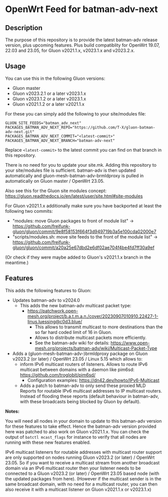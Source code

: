 # OpenWrt Feed for batman-adv-next

## Description

The purpose of this repository is to provide the latest batman-adv
release version, plus upcoming features. Plus build compatiblity for
OpenWrt 19.07, 22.03 and 23.05, for Gluon v2021.1.x, v2023.1.x
and v2023.2.x.

## Usage

You can use this in the following Gluon versions:

* Gluon master
* Gluon v2023.2.1 or a later v2023.1.x
* Gluon v2023.1.2 or a later v2023.1.x
* Gluon v2021.1.2 or a later v2021.1.x

For these you can simply add the following to your site/modules file:

```
GLUON_SITE_FEEDS="batman_adv_next"
PACKAGES_BATMAN_ADV_NEXT_REPO="https://github.com/T-X/gluon-batman-adv-next.git"
PACKAGES_BATMAN_ADV_NEXT_COMMIT="<latest-commit>"
PACKAGES_BATMAN_ADV_NEXT_BRANCH="batman-adv-next"
```

Replace `<latest-commit>` to the latest commit you can find
on that branch in this repository.

There is no need for you to update your site.mk. Adding this
repository to your site/modules file is sufficient. batman-adv
is then updated automatically and gluon-mesh-batman-adv-brmldproxy
is pulled in automatically on Gluon master / OpenWrt 23.05.

Also see this for the Gluon site modules concept: https://gluon.readthedocs.io/en/latest/user/site.html#site-modules

For Gluon v2021.1.x additionally make sure you have backported
at least the following two commits:

* "modules: move Gluon packages to front of module list" -> https://github.com/freifunk-gluon/gluon/commit/9e8f58153f664f3d949719b3a5e100cda02000e7
* "scripts/modules.sh: move site feeds to the front of the module list" -> https://github.com/freifunk-gluon/gluon/commit/a20a25e67dbd2e6df02ae704f4be4fd7ff30a9ef

(Or check if they were maybe added to Gluon's v2021.1.x branch
in the meantime.)

## Features

This adds the following features to Gluon:

* Updates batman-adv to v2024.0
  * This adds the new batman-adv multicast packet type:
    * https://patchwork.open-mesh.org/project/b.a.t.m.a.n./cover/20230907010910.22427-1-linus.luessing@c0d3.blue/
      * This allows to transmit multicast to more destinations
        than the so far hard coded limit of 16 in Gluon.
      * Allows to distribute multicast packets more efficiently.
      * See the batman-adv wiki for details: https://www.open-mesh.org/projects/batman-adv/wiki/Multicast-Packet-Type
* Adds a (gluon-mesh-batman-adv-)brmldproxy package on
  Gluon v2023.2 (or later) / OpenWrt 23.05 / Linux 5.15 which allows
  to:
  * inform IPv6 multicast routers of listeners. Allows
    to route IPv6 multicast between domains with a
    daemon like pim6sd: https://github.com/troglobit/pim6sd/
    * Configuration examples: https://dn42.dev/howto/IPv6-Multicast
  * Adds a patch to batman-adv to only send these proxied
    MLD Reports for routable IPv6 multicast addresses
    to IP multicast routers. Instead of flooding these
    reports (default behaviour in batman-adv, with
    these broadcasts being blocked by Gluon by default).

**Notes:**

You will need all nodes in your domain to update to
this batman-adv version for these features to take effect.
Hence the batman-adv version provided here was patched to also
work on Gluon v2021.1.x. You can check the output of
`batctl mcast_flags` for instance to verify that all nodes
are running with these new features enabled.

IPv6 multicast listeners for routable addresses with
multicast router support are only supported on nodes
running Gluon v2023.2 (or later) / OpenWrt 23.05. So if you
want to receive a multicast stream from another
broadcast domain via an IPv6 multicast router then
your listener needs to be connected to a Gluon v2023.2 (or later)
/ OpenWrt 23.05 based node (with the updated packages
from here). (However if the multicast sender is in the same
broadcast domain, with no need for a multicast router,
you can then also receive it with a multicast listener
on Gluon v2021.1.x or v2023.1.x)
